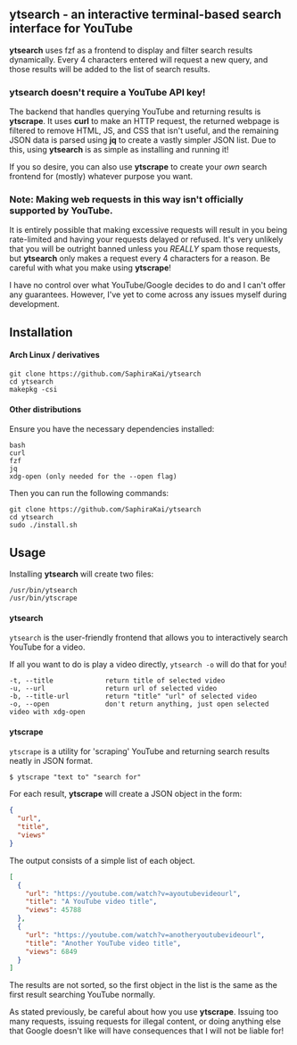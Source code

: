 ## ytsearch - an interactive terminal-based search interface for YouTube

**ytsearch** uses fzf as a frontend to display and filter search results dynamically. Every 4 characters entered will request a new query, and those results will be added to the list of search results.

### ytsearch doesn't require a YouTube API key!
The backend that handles querying YouTube and returning results is **ytscrape**. It uses **curl** to make an HTTP request, the returned webpage is filtered to remove HTML, JS, and CSS that isn't useful, and the remaining JSON data is parsed using **jq** to create a vastly simpler JSON list. Due to this, using **ytsearch** is as simple as installing and running it!

If you so desire, you can also use **ytscrape** to create your *own* search frontend for (mostly) whatever purpose you want.

### Note: Making web requests in this way isn't officially supported by YouTube.
It is entirely possible that making excessive requests will result in you being rate-limited and having your requests delayed or refused. It's very unlikely that you will be outright banned unless you *REALLY* spam those requests, but **ytsearch** only makes a request every 4 characters for a reason. Be careful with what you make using **ytscrape**!

I have no control over what YouTube/Google decides to do and I can't offer any guarantees. However, I've yet to come across any issues myself during development.

## Installation
#### Arch Linux / derivatives
```
git clone https://github.com/SaphiraKai/ytsearch
cd ytsearch
makepkg -csi
```
#### Other distributions
Ensure you have the necessary dependencies installed:
```
bash
curl
fzf
jq
xdg-open (only needed for the --open flag)
```

Then you can run the following commands:
```
git clone https://github.com/SaphiraKai/ytsearch
cd ytsearch
sudo ./install.sh
```

## Usage
Installing **ytsearch** will create two files:
```
/usr/bin/ytsearch
/usr/bin/ytscrape
```

#### ytsearch
`ytsearch` is the user-friendly frontend that allows you to interactively search YouTube for a video.

If all you want to do is play a video directly, `ytsearch -o` will do that for you!
```
-t, --title             return title of selected video
-u, --url               return url of selected video
-b, --title-url         return "title" "url" of selected video
-o, --open              don't return anything, just open selected video with xdg-open
```

#### ytscrape
`ytscrape` is a utility for 'scraping' YouTube and returning search results neatly in JSON format.

```
$ ytscrape "text to" "search for"
```

For each result, **ytscrape** will create a JSON object in the form:
```json
{
  "url",
  "title",
  "views"
}
```

The output consists of a simple list of each object.
```json
[
  {
    "url": "https://youtube.com/watch?v=ayoutubevideourl",
    "title": "A YouTube video title",
    "views": 45788
  },
  {
    "url": "https://youtube.com/watch?v=anotheryoutubevideourl",
    "title": "Another YouTube video title",
    "views": 6849
  }
]
```
The results are not sorted, so the first object in the list is the same as the first result searching YouTube normally.

As stated previously, be careful about how you use **ytscrape**. Issuing too many requests, issuing requests for illegal content, or doing anything else that Google doesn't like will have consequences that I will not be liable for!
